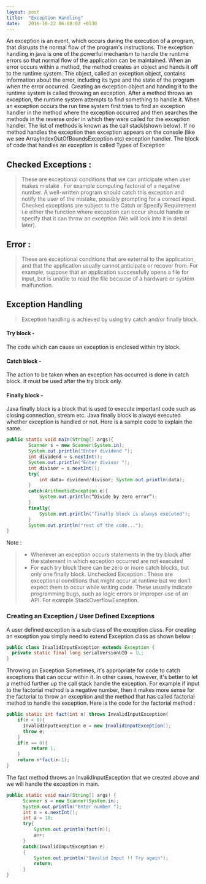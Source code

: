```yaml
---
layout: post
title:  "Exception Handling"
date:   2016-10-22 06:08:02 +0530
---
```




An exception is an event, which occurs during the execution of a program, that
disrupts the normal flow of the program's instructions. The exception handling in java is one of the powerful mechanism to handle the runtime errors so that normal
flow of the application can be maintained.
When an error occurs within a method, the method creates an object and hands it off to the runtime system. The object, called an exception object, contains
information about the error, including its type and the state of the program when
the error occurred. Creating an exception object and handing it to the runtime
system is called throwing an exception.
After a method throws an exception, the runtime system attempts to find
something to handle it.
When an exception occurs the run time system first tries to find
an exception handler in the method where the exception occurred and then
searches the methods in the reverse order in which they were called for the
exception handler. The list of methods is known as the call stack(shown below). If no method handles the exception then exception appears on the console (like we
see ArrayIndexOutOfBoundsException etc)
 exception handler.
The block of code that handles an exception is called
 Types of Exception
## Checked Exceptions :
> These are exceptional conditions that we can
anticipate when user makes mistake . For example computing factorial of a
negative number. A well-written program should catch this exception and
notify the user of the mistake, possibly prompting for a correct input. Checked
exceptions are subject to the Catch or Specify Requirement i.e either the
function where exception can occur should handle or specify that it can throw
an exception (We will look into it in detail later).

## Error :
> These are exceptional conditions that are external to the application, and that the application usually cannot anticipate or recover from. For example, suppose that an application successfully opens a file for input, but is unable to read the file because of a hardware or system malfunction.

## Exception Handling
> Exception handling is achieved by using try catch and/or finally block.
#### Try block -
The code which can cause an exception is enclosed within try block.
#### Catch block -
The action to be taken when an exception has occurred is done in catch block. It must be used after the try block only.
#### Finally block -
Java finally block is a block that is used to execute important code such as closing connection, stream etc. Java finally block is always executed whether exception is handled or not.
Here is a sample code to explain the same.
~~~java
public static void main(String[] args){
        Scanner s = new Scanner(System.in);
        System.out.println("Enter dividend ");
        int dividend = s.nextInt();
        System.out.println("Enter divisor ");
        int divisor = s.nextInt();
        try{
            int data= dividend/divisor; System.out.println(data);
        }
        catch(ArithmeticException e){
            System.out.println(“Divide by zero error”);
        }
        finally{
            System.out.println("finally block is always executed");
        }
        System.out.println("rest of the code...");
}
~~~
Note :
> * Whenever an exception occurs statements in the try block after the
statement in which exception occurred are not executed
> * For each try block there can be zero or more catch blocks, but only one finally block.
 Unchecked Exception : These are exceptional conditions that might occur at
 runtime but we don’t expect them to occur while writing code. These usually
 indicate programming bugs, such as logic errors or improper use of an API.
 For example StackOverflowException.

### Creating an Exception / User Defined Exceptions
A user defined exception is a sub class of the exception class. For creating an exception you simply need to extend Exception class as shown below :
~~~java
public class InvalidInputException extends Exception {
  private static final long serialVersionUID = 1L;
}
~~~
Throwing an Exception
Sometimes, it's appropriate for code to catch exceptions that can occur within it. In other cases, however, it's better to let a method further up the call stack handle the exception. For example if input to the factorial method is a negative number, then it makes more sense for the factorial to throw an exception and the method that has called factorial method to handle the exception.
Here is the code for the factorial method :
~~~java
public static int fact(int n) throws InvalidInputException{
    if(n < 0){
      InvalidInputException e = new InvalidInputException();
      throw e;
    }
    if(n == 0){
         return 1;
    }
    return n*fact(n-1);
}
~~~
The fact method throws an InvalidInputException that we created above and we will handle the exception in main.
~~~java
public static void main(String[] args) {
      Scanner s = new Scanner(System.in);
      System.out.println("Enter number ");
      int n = s.nextInt();
      int a = 10;
      try{
          System.out.println(fact(n));
          a++;
      }
      catch(InvalidInputException e)
      {
          System.out.println("Invalid Input !! Try again");
          return;
      }
}
~~~

